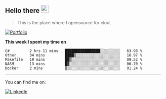 <h2>Hello there <img src="https://camo.githubusercontent.com/2019d90b5d6b109833b6e130852e36fce013bb14/68747470733a2f2f63756c746f667468657061727479706172726f742e636f6d2f706172726f74732f68642f6c6170746f705f706172726f742e676966" width="25px"></h2>

>This is the place where I opensource for clout

[![Portfolio](https://img.shields.io/badge/web-portfolio-black)](https://izqalan.github.io/?utm_source=github&utm_medium=social&utm_campaign=portfolio)

**This week I spent my time on**
<!--START_SECTION:waka-->
```text
C#         2 hrs 11 mins   ████████████████░░░░░░░░░   63.98 % 
Other      34 mins         ████▒░░░░░░░░░░░░░░░░░░░░   16.97 % 
Makefile   19 mins         ██▒░░░░░░░░░░░░░░░░░░░░░░   09.52 % 
NASM       13 mins         █▓░░░░░░░░░░░░░░░░░░░░░░░   06.70 % 
Docker     2 mins          ▒░░░░░░░░░░░░░░░░░░░░░░░░   01.24 % 
```
<!--END_SECTION:waka-->
___

You can find me on:

[![LinkedIn](https://img.omvr.io/linkedin.svg)](https://www.linkedin.com/in/izqalan/)
